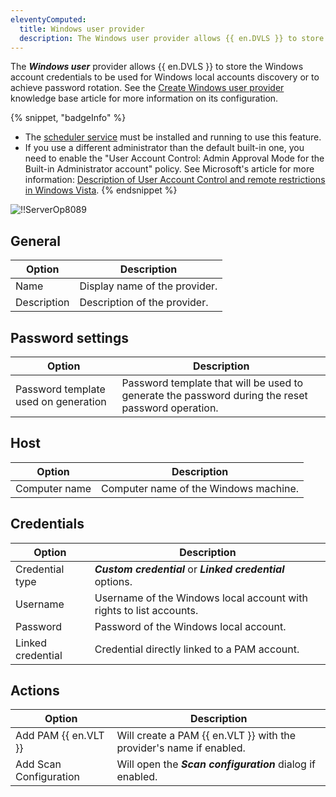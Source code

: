 ```yaml
---
eleventyComputed:
  title: Windows user provider
  description: The Windows user provider allows {{ en.DVLS }} to store the Windows account credentials to be used for Windows local accounts discovery or to achieve password rotation.
---
```

The ***Windows user*** provider allows {{ en.DVLS }} to store the Windows account credentials to be used for Windows local accounts discovery or to achieve password rotation. See the [Create Windows user provider](/pam/kb/how-to-articles/create-windows-users-provider/) knowledge base article for more information on its configuration.

{% snippet, "badgeInfo" %}
* The [scheduler service](/server/kb/knowledge-base/scheduler-service-general-information/) must be installed and running to use this feature.
* If you use a different administrator than the default built-in one, you need to enable the "User Account Control: Admin Approval Mode for the Built-in Administrator account" policy. See Microsoft's article for more information: [Description of User Account Control and remote restrictions in Windows Vista](https://learn.microsoft.com/en-us/troubleshoot/windows-server/windows-security/user-account-control-and-remote-restriction).
{% endsnippet %}

![!!ServerOp8089](https://cdnweb.devolutions.net/docs/docs_en_server_ServerOp8089.png)

## General
| Option      | Description                  |
|-------------|------------------------------|
| Name        | Display name of the provider.|
| Description | Description of the provider. |

## Password settings
| Option                              | Description                                                                                        |
|-------------------------------------|----------------------------------------------------------------------------------------------------|
| Password template used on generation| Password template that will be used to generate the password during the reset password operation.  |

## Host
| Option        | Description                             |
|---------------|-----------------------------------------|
| Computer name | Computer name of the Windows machine.   |

## Credentials
| Option   | Description                                                        |
|----------|--------------------------------------------------------------------|
| Credential type | ***Custom credential*** or ***Linked credential*** options.            | 
| Username | Username of the Windows local account with rights to list accounts.|
| Password | Password of the Windows local account.                             |
| Linked credential | Credential directly linked to a PAM account.              |                        

## Actions
| Option                | Description                                                         |
|-----------------------|---------------------------------------------------------------------|
| Add PAM {{ en.VLT }}  | Will create a PAM {{ en.VLT }} with the provider's name if enabled. |
| Add Scan Configuration| Will open the ***Scan configuration*** dialog if enabled.                 |
